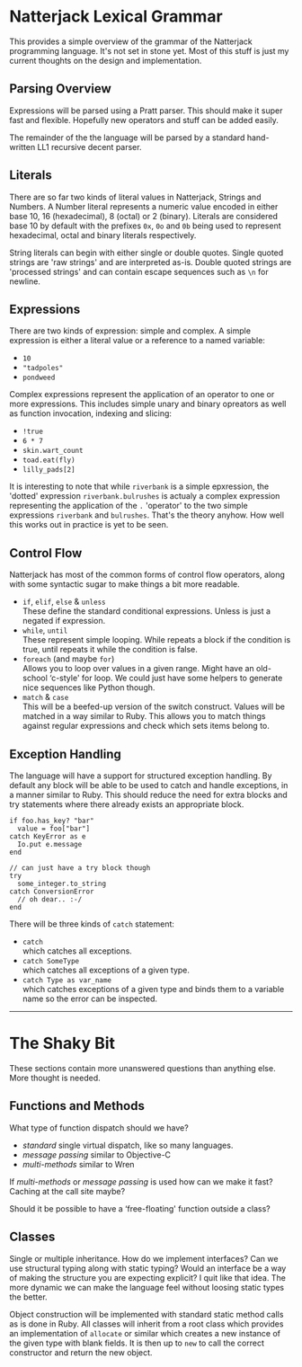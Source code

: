 # Natterjack Lexical Grammar

This provides a simple overview of the grammar of the Natterjack
programming language. It's not set in stone yet. Most of this stuff is
just my current thoughts on the design and implementation.

## Parsing Overview

Expressions will be parsed using a Pratt parser. This should make it
super fast and flexible. Hopefully new operators and stuff can be
added easily.

The remainder of the the language will be parsed by a standard
hand-written LL1 recursive decent parser.

## Literals

There are so far two kinds of literal values in Natterjack, Strings
and Numbers. A Number literal represents a numeric value encoded in
either base 10, 16 (hexadecimal), 8 (octal) or 2 (binary). Literals
are considered base 10 by default with the prefixes `0x`, `0o` and
`0b` being used to represent hexadecimal, octal and binary literals
respectively.

String literals can begin with either single or double quotes. Single
quoted strings are 'raw strings' and are interpreted as-is. Double
quoted strings are 'processed strings' and can contain escape
sequences such as `\n` for newline.

## Expressions

There are two kinds of expression: simple and complex. A simple
expression is either a literal value or a reference to a named
variable:

* `10`
* `"tadpoles"`
* `pondweed`

Complex expressions represent the application of an operator to one or
more expressions. This includes simple unary and binary opreators as
well as function invocation, indexing and slicing:

* `!true`
* `6 * 7`
* `skin.wart_count`
* `toad.eat(fly)`
* `lilly_pads[2]`

It is interesting to note that while `riverbank` is a simple
epxression, the 'dotted' expression `riverbank.bulrushes` is actualy a
complex expression representing the application of the `.` 'operator'
to the two simple expressions `riverbank` and `bulrushes`. That's the
theory anyhow. How well this works out in practice is yet to be seen.

## Control Flow

Natterjack has most of the common forms of control flow operators,
along with some syntactic sugar to make things a bit more readable.

* `if`, `elif`, `else` & `unless`  
These define the standard conditional expressions. Unless is just a negated if expression.
* `while`, `until`  
These represent simple looping. While repeats a block if the condition is true, until repeats it while the condition is false.
* `foreach` (and maybe `for`)  
Allows you to loop over values in a given range. Might have an old-school ‘c-style' for loop. We could just have some helpers to generate nice sequences like Python though.
* `match` & `case`  
This will be a beefed-up version of the switch construct. Values will be matched in a way similar to Ruby. This allows you to match things against regular expressions and check which sets items belong to.

## Exception Handling

The language will have a support for structured exception handling. By
default any block will be able to be used to catch and handle
exceptions, in a manner similar to Ruby. This should reduce the need
for extra blocks and try statements where there already exists an
appropriate block.

    if foo.has_key? "bar"
      value = foo["bar"]
    catch KeyError as e
      Io.put e.message
    end

    // can just have a try block though
    try
      some_integer.to_string
    catch ConversionError
      // oh dear.. :-/
    end
    
There will be three kinds of `catch` statement:

* `catch`  
which catches all exceptions.
* `catch SomeType`  
which catches all exceptions of a given type.
* `catch Type as var_name`  
which catches exceptions of a given type and binds them to a variable name so the error can be inspected.

 * * * 

# The Shaky Bit

These sections contain more unanswered questions than anything
else. More thought is needed.

## Functions and Methods

What type of function dispatch should we have?

* _standard_ single virtual dispatch, like so many languages.
* _message passing_ similar to Objective-C
* _multi-methods_ similar to Wren

If _multi-methods_ or _message passing_ is used how can we make it
fast? Caching at the call site maybe?

Should it be possible to have a ‘free-floating' function outside a class?

## Classes

Single or multiple inheritance. How do we implement interfaces? Can we
use structural typing along with static typing? Would an interface be
a way of making the structure you are expecting explicit? I quit like
that idea. The more dynamic we can make the language feel without
loosing static types the better.

Object construction will be implemented with standard static method
calls as is done in Ruby. All classes will inherit from a root class
which provides an implementation of `allocate` or similar which
creates a new instance of the given type with blank fields. It is then
up to `new` to call the correct constructor and return the new object.